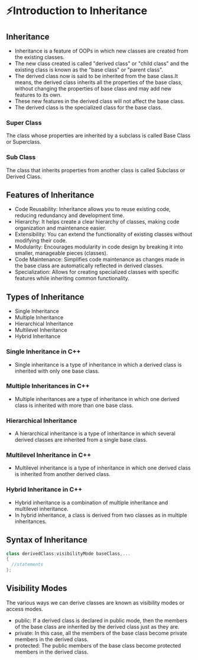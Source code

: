 # ⚡Introduction to Inheritance

## Inheritance

- Inheritance is a feature of OOPs in which new classes are created from the existing classes.
- The new class created is called "derived class" or "child class" and the existing class is known as the "base class" or "parent class".
- The derived class now is said to be inherited from the base class.It means, the derived class inherits all the properties of the base class, without changing the properties of base class and may add new features to its own.
- These new features in the derived class will not affect the base class.
- The derived class is the specialized class for the base class.

### Super Class

The class whose properties are inherited by a subclass is called Base Class or Superclass.

### Sub Class

The class that inherits properties from another class is called Subclass or Derived Class.

## Features of Inheritance

- Code Reusability: Inheritance allows you to reuse existing code, reducing redundancy and development time.
- Hierarchy: It helps create a clear hierarchy of classes, making code organization and maintenance easier.
- Extensibility: You can extend the functionality of existing classes without modifying their code.
- Modularity: Encourages modularity in code design by breaking it into smaller, manageable pieces (classes).
- Code Maintenance: Simplifies code maintenance as changes made in the base class are automatically reflected in derived classes.
- Specialization: Allows for creating specialized classes with specific features while inheriting common functionality.

## Types of Inheritance

- Single Inheritance
- Multiple Inheritance
- Hierarchical Inheritance
- Multilevel Inheritance
- Hybrid Inheritance

### Single Inheritance in C++

- Single inheritance is a type of inheritance in which a derived class is inherited with only one base class.

### Multiple Inheritances in C++

- Multiple inheritances are a type of inheritance in which one derived class is inherited with more than one base class.

### Hierarchical Inheritance

- A hierarchical inheritance is a type of inheritance in which several derived classes are inherited from a single base class.

### Multilevel Inheritance in C++

- Multilevel inheritance is a type of inheritance in which one derived class is inherited from another derived class.

### Hybrid Inheritance in C++

- Hybrid inheritance is a combination of multiple inheritance and multilevel inheritance.
- In hybrid inheritance, a class is derived from two classes as in multiple inheritances.

## Syntax of Inheritance

```cpp
class derivedClass:visibilityMode baseClass,...
{
  //statements
};
```

## Visibility Modes

The various ways we can derive classes are known as visibility modes or access modes.

- public: If a derived class is declared in public mode, then the members of the base class are inherited by the derived class just as they are.
- private: In this case, all the members of the base class become private members in the derived class.
- protected: The public members of the base class become protected members in the derived class.

